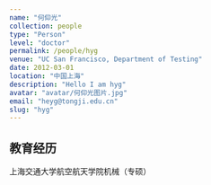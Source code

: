 ```yaml
---
name: "何仰光"
collection: people
type: "Person"
level: "doctor"
permalink: /people/hyg
venue: "UC San Francisco, Department of Testing"
date: 2012-03-01
location: "中国上海"
description: "Hello I am hyg"
avatar: "avatar/何仰光图片.jpg"
email: "heyg@tongji.edu.cn"
slug: "hyg"
---
```


## 教育经历
上海交通大学航空航天学院机械（专硕）